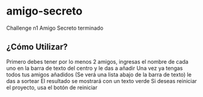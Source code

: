 # amigo-secreto
Challenge n1 Amigo Secreto terminado

## ¿Cómo Utilizar?

Primero debes tener por lo menos 2 amigos, ingresas el nombre de cada uno en la barra de texto del centro y le das a añadir
Una vez ya tengas todos tus amigos añadidos (Se verá una lista abajo de la barra de texto) le das a sortear
El resultado se mostrará con un texto verde
Si deseas reiniciar el proyecto, usa el botón de reiniciar
